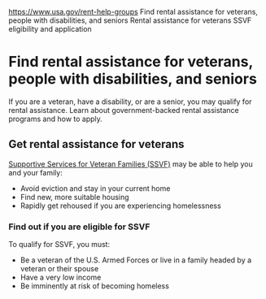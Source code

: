 

https://www.usa.gov/rent-help-groups
Find rental assistance for veterans, people with disabilities, and seniors
Rental assistance for veterans
SSVF eligibility and application

Find rental assistance for veterans, people with disabilities, and seniors
==========================================================================

If you are a veteran, have a disability, or are a senior, you may qualify for rental assistance. Learn about government-backed rental assistance programs and how to apply.

Get rental assistance for veterans
----------------------------------

[Supportive Services for Veteran Families (SSVF)](https://www.va.gov/homeless/ssvf/index.html)
may be able to help you and your family:

* Avoid eviction and stay in your current home
* Find new, more suitable housing
* Rapidly get rehoused if you are experiencing homelessness

### Find out if you are eligible for SSVF

To qualify for SSVF, you must:

* Be a veteran of the U.S. Armed Forces or live in a family headed by a veteran or their spouse
* Have a very low income
* Be imminently at risk of becoming homeless
